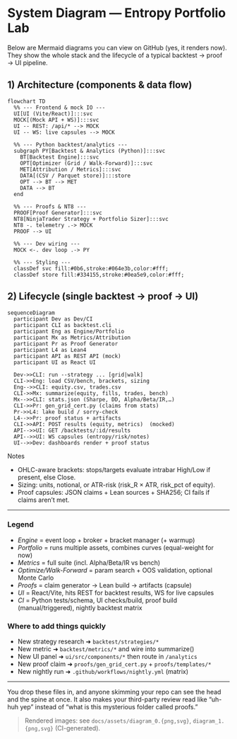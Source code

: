 # System Diagram — Entropy Portfolio Lab

Below are Mermaid diagrams you can view on GitHub (yes, it renders now).  
They show the whole stack and the lifecycle of a typical backtest → proof → UI pipeline.

## 1) Architecture (components & data flow)

```mermaid
flowchart TD
  %% --- Frontend & mock IO ---
  UI[UI (Vite/React)]:::svc
  MOCK[(Mock API + WS)]:::svc
  UI -- REST: /api/* --> MOCK
  UI -- WS: live capsules --> MOCK

  %% --- Python backtest/analytics ---
  subgraph PY[Backtest & Analytics (Python)]:::svc
    BT[Backtest Engine]:::svc
    OPT[Optimizer (Grid / Walk-Forward)]:::svc
    MET[Attribution / Metrics]:::svc
    DATA[(CSV / Parquet store)]:::store
    OPT --> BT --> MET
    DATA --> BT
  end

  %% --- Proofs & NT8 ---
  PROOF[Proof Generator]:::svc
  NT8[NinjaTrader Strategy + Portfolio Sizer]:::svc
  NT8 -. telemetry .-> MOCK
  PROOF --> UI

  %% --- Dev wiring ---
  MOCK <-. dev loop .-> PY

  %% --- Styling ---
  classDef svc fill:#0b6,stroke:#064e3b,color:#fff;
  classDef store fill:#334155,stroke:#0ea5e9,color:#fff;
```

## 2) Lifecycle (single backtest → proof → UI)

```mermaid
sequenceDiagram
  participant Dev as Dev/CI
  participant CLI as backtest.cli
  participant Eng as Engine/Portfolio
  participant Mx as Metrics/Attribution
  participant Pr as Proof Generator
  participant L4 as Lean4
  participant API as REST API (mock)
  participant UI as React UI

  Dev->>CLI: run --strategy ... [grid|walk]
  CLI->>Eng: load CSV/bench, brackets, sizing
  Eng-->>CLI: equity.csv, trades.csv
  CLI->>Mx: summarize(equity, fills, trades, bench)
  Mx-->>CLI: stats.json (Sharpe, DD, Alpha/Beta/IR,…)
  CLI->>Pr: gen_grid_cert.py (claims from stats)
  Pr->>L4: lake build / sorry-check
  L4-->>Pr: proof status + artifacts
  CLI->>API: POST results (equity, metrics)  (mocked)
  API-->>UI: GET /backtests/:id/results
  API-->>UI: WS capsules (entropy/risk/notes)
  UI-->>Dev: dashboards render + proof status
```

Notes
- OHLC-aware brackets: stops/targets evaluate intrabar High/Low if present, else Close.
- Sizing: units, notional, or ATR-risk (risk_R × ATR, risk_pct of equity).
- Proof capsules: JSON claims + Lean sources + SHA256; CI fails if claims aren’t met.

---

### Legend
- *Engine* = event loop + broker + bracket manager (+ warmup)  
- *Portfolio* = runs multiple assets, combines curves (equal-weight for now)  
- *Metrics* = full suite (incl. Alpha/Beta/IR vs bench)  
- *Optimize/Walk-Forward* = param search + OOS validation, optional Monte Carlo  
- *Proofs* = claim generator → Lean build → artifacts (capsule)  
- *UI* = React/Vite, hits REST for backtest results, WS for live capsules  
- *CI* = Python tests/schema, UI checks/build, proof build (manual/triggered), nightly backtest matrix

### Where to add things quickly
- New strategy research ➜ `backtest/strategies/*`
- New metric ➜ `backtest/metrics/*` and wire into summarize()
- New UI panel ➜ `ui/src/components/*` then route in `/analytics`
- New proof claim ➜ `proofs/gen_grid_cert.py` + `proofs/templates/*`
- New nightly run ➜ `.github/workflows/nightly.yml` (matrix)

---

You drop these files in, and anyone skimming your repo can see the head and the spine at once. It also makes your third-party review read like “uh-huh yep” instead of “what is this mysterious folder called proofs.”

> Rendered images: see `docs/assets/diagram_0.{png,svg}`, `diagram_1.{png,svg}` (CI-generated).
